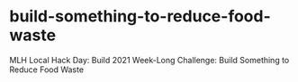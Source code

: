 # build-something-to-reduce-food-waste
MLH Local Hack Day: Build 2021 Week-Long Challenge: Build Something to Reduce Food Waste
